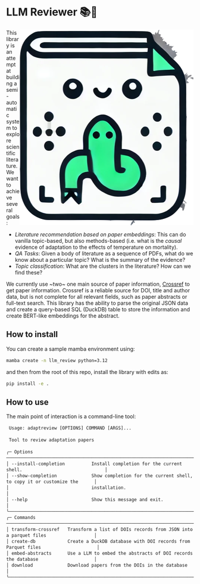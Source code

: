 # LLM Reviewer 📚🤖

<img align="right" src="figures/logo_cute.png" alt="image" />

This library is an attempt at building a semi-automatic system to explore scientific literature. We want to achieve several goals: 
 - *Literature recommendation based on paper embeddings*: This can do vanilla topic-based, but also methods-based (i.e. what is the *causal* evidence of adaptation to the effects of temperature on mortality).
 - *QA Tasks*: Given a body of literature as a sequence of PDFs, what do we know about a particular topic? What is the summary of the evidence? 
 - *Topic classification*: What are the clusters in the literature? How can we find these? 

We currently use ~two~ one main source of paper information, [Crossref][1] to get paper information. Crossref is a reliable source for DOI, title and author data, but is not complete for all relevant fields, such as paper abstracts or full-text search. This library has the ability to parse the original JSON data and create a query-based SQL (DuckDB) table to store the information and create BERT-like embeddings for the abstract. 

## How to install 

You can create a sample mamba environment using: 

```bash
mamba create -n llm_review python=3.12
```

and then from the root of this repo, install the library with edits as: 

```bash
pip install -e .
```

## How to use

The main point of interaction is a command-line tool:

```
 Usage: adaptreview [OPTIONS] COMMAND [ARGS]...

 Tool to review adaptation papers

╭─ Options ─────────────────────────────────────────────────────────────────────────────────────────────╮
│ --install-completion          Install completion for the current shell.                               │
│ --show-completion             Show completion for the current shell, to copy it or customize the      │
│                               installation.                                                           │
│ --help                        Show this message and exit.                                             │
╰───────────────────────────────────────────────────────────────────────────────────────────────────────╯
╭─ Commands ────────────────────────────────────────────────────────────────────────────────────────────╮
│ transform-crossref   Transform a list of DOIs records from JSON into a parquet files                  │
│ create-db            Create a DuckDB database with DOI records from Parquet files                     │
│ embed-abstracts      Use a LLM to embed the abstracts of DOI records the database                     │
│ download             Download papers from the DOIs in the database                                    │
╰───────────────────────────────────────────────────────────────────────────────────────────────────────╯
```


[1]: https://www.crossref.org/